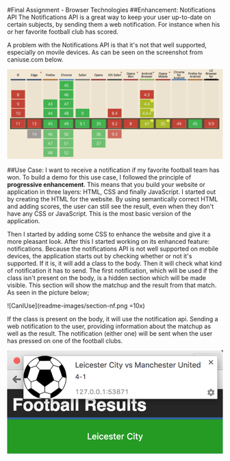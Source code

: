 #Final Assignment - Browser Technologies
##Enhancement: Notifications API
The Notifications API is a great way to keep your user up-to-date on certain subjects, by sending them a web notification. For instance when his or her favorite football club has scored.

A problem with the Notifications API is that it's not that well supported, especially on movile devices. As can be seen on the screenshot from caniuse.com below.

![CanIUse](readme-images/caniuse.png)

##Use Case: I want to receive a notification if my favorite football team has won.
To build a demo for this use case, I followed the principle of **progressive enhancement**. This means that you build your website or application in three layers: HTML, CSS and finally JavaScript. I started out by creating the HTML for the website. By using semantically correct HTML and adding scores, the user can still see the result, even when they don't have any CSS or JavaScript. This is the most basic version of the application.

Then I started by adding some CSS to enhance the website and give it a more pleasant look. After this I started working on its enhanced feature: notifications. Because the notifications API is not well supported on mobile devices, the application starts out by checking whether or not it's supported. If it is, it will add a class to the body. Then it will check what kind of notification it has to send. The first notification, which will be used if the class isn't present on the body, is a hidden section which will be made visible. This section will show the matchup and the result from that match. As seen in the picture below;

![CanIUse](readme-images/section-nf.png =10x)

If the class is present on the body, it will use the notification api. Sending a web notification to the user, providing information about the matchup as well as the result.
The notification (either one) will be sent when the user has pressed on one of the football clubs.

![CanIUse](readme-images/web-nf.png)
